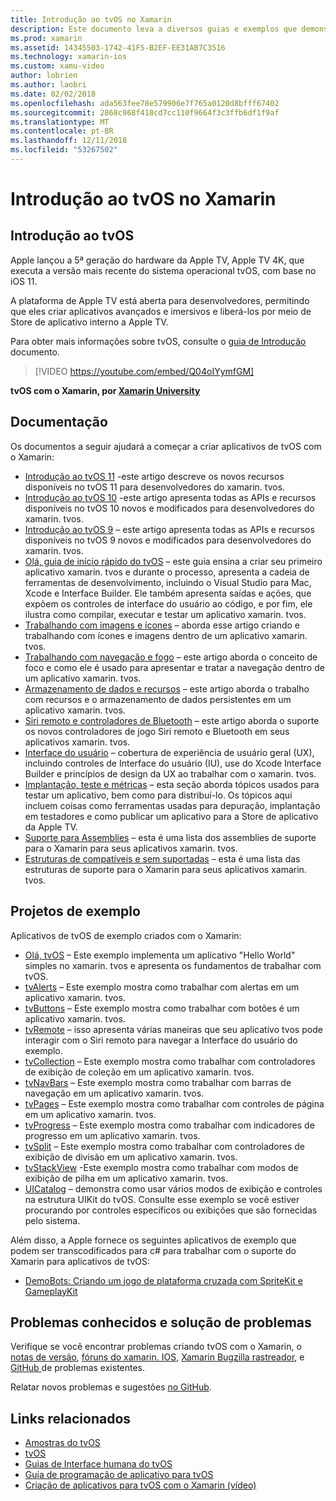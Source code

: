 ```yaml
---
title: Introdução ao tvOS no Xamarin
description: Este documento leva a diversos guias e exemplos que demonstram como criar aplicativos de tvOS com o Xamarin. Os guias de discutem os vários recursos, como desenvolvimento de interface do usuário, o armazenamento de dados, ícones e muito mais.
ms.prod: xamarin
ms.assetid: 14345503-1742-41F5-B2EF-EE31AB7C3516
ms.technology: xamarin-ios
ms.custom: xamu-video
author: lobrien
ms.author: laobri
ms.date: 02/02/2018
ms.openlocfilehash: ada563fee78e579906e7f765a0120d8bfff67402
ms.sourcegitcommit: 2868c968f418cd7cc110f9664f3c3ffb6df1f9af
ms.translationtype: MT
ms.contentlocale: pt-BR
ms.lasthandoff: 12/11/2018
ms.locfileid: "53267502"
---
```

# <a name="introduction-to-tvos-in-xamarin"></a>Introdução ao tvOS no Xamarin

## <a name="introducing-tvos"></a>Introdução ao tvOS

Apple lançou a 5ª geração do hardware da Apple TV, Apple TV 4K, que executa a versão mais recente do sistema operacional tvOS, com base no iOS 11.

A plataforma de Apple TV está aberta para desenvolvedores, permitindo que eles criar aplicativos avançados e imersivos e liberá-los por meio de Store de aplicativo interno a Apple TV.

Para obter mais informações sobre tvOS, consulte o [guia de Introdução](~/ios/tvos/get-started/index.md) documento.

> [!VIDEO https://youtube.com/embed/Q04oIYymfGM]

**tvOS com o Xamarin, por [Xamarin University](https://university.xamarin.com/)**

## <a name="documentation"></a>Documentação

Os documentos a seguir ajudará a começar a criar aplicativos de tvOS com o Xamarin:

- [Introdução ao tvOS 11](~/ios/tvos/platform/introduction-to-tvos11.md) -este artigo descreve os novos recursos disponíveis no tvOS 11 para desenvolvedores do xamarin. tvos.
- [Introdução ao tvOS 10](~/ios/tvos/platform/introduction-to-tvos10/index.md) -este artigo apresenta todas as APIs e recursos disponíveis no tvOS 10 novos e modificados para desenvolvedores do xamarin. tvos.
- [Introdução ao tvOS 9](~/ios/tvos/platform/tvos9.md) – este artigo apresenta todas as APIs e recursos disponíveis no tvOS 9 novos e modificados para desenvolvedores do xamarin. tvos. 
- [Olá, guia de início rápido do tvOS](~/ios/tvos/get-started/hello-tvos.md) – este guia ensina a criar seu primeiro aplicativo xamarin. tvos e durante o processo, apresenta a cadeia de ferramentas de desenvolvimento, incluindo o Visual Studio para Mac, Xcode e Interface Builder. Ele também apresenta saídas e ações, que expõem os controles de interface do usuário ao código, e por fim, ele ilustra como compilar, executar e testar um aplicativo xamarin. tvos.
- [Trabalhando com imagens e ícones](~/ios/tvos/app-fundamentals/icons-images.md) – aborda esse artigo criando e trabalhando com ícones e imagens dentro de um aplicativo xamarin. tvos.
- [Trabalhando com navegação e fogo](~/ios/tvos/app-fundamentals/navigation-focus.md) – este artigo aborda o conceito de foco e como ele é usado para apresentar e tratar a navegação dentro de um aplicativo xamarin. tvos.
- [Armazenamento de dados e recursos](~/ios/tvos/app-fundamentals/resources-data-storage.md) – este artigo aborda o trabalho com recursos e o armazenamento de dados persistentes em um aplicativo xamarin. tvos.
- [Siri remoto e controladores de Bluetooth](~/ios/tvos/platform/remote-bluetooth.md) – este artigo aborda o suporte os novos controladores de jogo Siri remoto e Bluetooth em seus aplicativos xamarin. tvos.
- [Interface do usuário](~/ios/tvos/user-interface/index.md) – cobertura de experiência de usuário geral (UX), incluindo controles de Interface do usuário (IU), use do Xcode Interface Builder e princípios de design da UX ao trabalhar com o xamarin. tvos.
- [Implantação, teste e métricas](~/ios/tvos/deploy-test/index.md) – esta seção aborda tópicos usados para testar um aplicativo, bem como para distribuí-lo. Os tópicos aqui incluem coisas como ferramentas usadas para depuração, implantação em testadores e como publicar um aplicativo para a Store de aplicativo da Apple TV.
- [Suporte para Assemblies](~/ios/tvos/internals/assemblies.md) – esta é uma lista dos assemblies de suporte para o Xamarin para seus aplicativos xamarin. tvos.
- [Estruturas de compatíveis e sem suportadas](~/ios/tvos/internals/frameworks.md) – esta é uma lista das estruturas de suporte para o Xamarin para seus aplicativos xamarin. tvos.

## <a name="sample-projects"></a>Projetos de exemplo

Aplicativos de tvOS de exemplo criados com o Xamarin:

- [Olá, tvOS](https://developer.xamarin.com/samples/monotouch/tvos/Hello-tvOS/) – Este exemplo implementa um aplicativo "Hello World" simples no xamarin. tvos e apresenta os fundamentos de trabalhar com tvOS.
- [tvAlerts](https://developer.xamarin.com/samples/monotouch/tvos/tvAlerts/) – Este exemplo mostra como trabalhar com alertas em um aplicativo xamarin. tvos.
- [tvButtons](https://developer.xamarin.com/samples/monotouch/tvos/tvButtons/) – Este exemplo mostra como trabalhar com botões é um aplicativo xamarin. tvos.
- [tvRemote](https://developer.xamarin.com/samples/monotouch/tvos/tvRemote/) – isso apresenta várias maneiras que seu aplicativo tvos pode interagir com o Siri remoto para navegar a Interface do usuário do exemplo.
- [tvCollection](https://developer.xamarin.com/samples/monotouch/tvos/tvCollection/) – Este exemplo mostra como trabalhar com controladores de exibição de coleção em um aplicativo xamarin. tvos.
- [tvNavBars](https://developer.xamarin.com/samples/monotouch/tvos/tvNavBars/) – Este exemplo mostra como trabalhar com barras de navegação em um aplicativo xamarin. tvos.
- [tvPages](https://developer.xamarin.com/samples/monotouch/tvos/tvPages/) – Este exemplo mostra como trabalhar com controles de página em um aplicativo xamarin. tvos.
- [tvProgress](https://developer.xamarin.com/samples/monotouch/tvos/tvProgress/) – Este exemplo mostra como trabalhar com indicadores de progresso em um aplicativo xamarin. tvos.
- [tvSplit](https://developer.xamarin.com/samples/monotouch/tvos/tvSplit/) – Este exemplo mostra como trabalhar com controladores de exibição de divisão em um aplicativo xamarin. tvos.
- [tvStackView](https://developer.xamarin.com/samples/monotouch/tvos/tvStackView/) -Este exemplo mostra como trabalhar com modos de exibição de pilha em um aplicativo xamarin. tvos.
- [UICatalog](https://developer.xamarin.com/samples/monotouch/tvos/UICatalog/) – demonstra como usar vários modos de exibição e controles na estrutura UIKit do tvOS. Consulte esse exemplo se você estiver procurando por controles específicos ou exibições que são fornecidas pelo sistema.

Além disso, a Apple fornece os seguintes aplicativos de exemplo que podem ser transcodificados para c# para trabalhar com o suporte do Xamarin para aplicativos de tvOS:

- [DemoBots: Criando um jogo de plataforma cruzada com SpriteKit e GameplayKit](https://developer.apple.com/library/prerelease/tvos/samplecode/DemoBots/)

## <a name="known-issues-and-troubleshooting"></a>Problemas conhecidos e solução de problemas

Verifique se você encontrar problemas criando tvOS com o Xamarin, o [notas de versão](https://docs.microsoft.com/xamarin/ios/release-notes/), [fóruns do xamarin. IOS](https://forums.xamarin.com/categories/ios), [Xamarin Bugzilla rastreador](https://bugzilla.xamarin.com/query.cgi?product=iOS), e [GitHub ](https://github.com/xamarin/xamarin-macios/issues) de problemas existentes.

Relatar novos problemas e sugestões [no GitHub](https://github.com/xamarin/xamarin-macios/issues).


## <a name="related-links"></a>Links relacionados

- [Amostras do tvOS](https://developer.xamarin.com/samples/tvos/all/)
- [tvOS](https://developer.apple.com/tvos/)
- [Guias de Interface humana do tvOS](https://developer.apple.com/tvos/human-interface-guidelines/)
- [Guia de programação de aplicativo para tvOS](https://developer.apple.com/library/prerelease/tvos/documentation/General/Conceptual/AppleTV_PG/)
- [Criação de aplicativos para tvOS com o Xamarin (vídeo)](https://university.xamarin.com/lightninglectures/tvos-with-xamarin)
